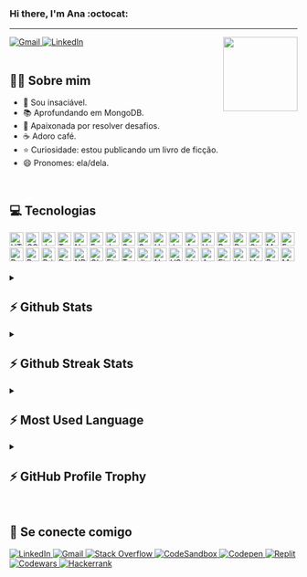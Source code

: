 ### Hi there, I'm Ana :octocat:

---

<a target="_blank" href="mailto:analuizateixeirafernandes184@gmail.com">
  <img alt="Gmail" src="https://img.shields.io/badge/Gmail-D14836?style=for-the-badge&logo=gmail&logoColor=white" />
</a>
<a target="_blank" href="https://www.linkedin.com/in/anatfernandes/">
  <img alt="LinkedIn" src="https://img.shields.io/badge/LinkedIn-0077B5?style=for-the-badge&logo=linkedin&logoColor=white" />
</a>

<img src="https://c.tenor.com/WyJAvCGngM0AAAAC/aw-cute.gif" height="130px" align="right"/>

<br/>
<br/>

## 👩🏽 Sobre mim
 - 🧠 Sou insaciável.
 - 📚 Aprofundando em MongoDB.
 - 🧩 Apaixonada por resolver desafios.
 - ☕ Adoro café.
 - ⭐ Curiosidade: estou publicando um livro de ficção.
 - 😄 Pronomes: ela/dela.

<br/>

## 💻 Tecnologias
<div>
  <img alt="HTML5" height="24px" src="https://img.shields.io/badge/HTML5-E34F26?style=for-the-badge&logo=html5&logoColor=white" />
  <img alt="CSS3" height="24px" src="https://img.shields.io/badge/CSS3-1572B6?style=for-the-badge&logo=css3&logoColor=white" />
  <img alt="JavaScript" height="24px" src="https://img.shields.io/badge/JavaScript-323330?style=for-the-badge&logo=javascript&logoColor=F7DF1E" />
  <img alt="TypeScript" height="24px" src="https://img.shields.io/badge/TypeScript-007ACC?style=for-the-badge&logo=typescript&logoColor=white" />
  <img alt="Node.js" height="24px" src="https://img.shields.io/badge/Node.js-339933?style=for-the-badge&logo=nodedotjs&logoColor=white" />
  <img alt="Express.js" height="24px" src="https://img.shields.io/badge/Express.js-000000?style=for-the-badge&logo=express&logoColor=white" />
  <img alt="Java" height="24px" src="https://img.shields.io/badge/Java-ED8B00?style=for-the-badge&logo=java&logoColor=white" />
  <img alt="Spring Boot" height="24px" src="https://img.shields.io/badge/Spring_Boot-F2F4F9?style=for-the-badge&logo=spring-boot" />
  <img alt="GraphQL" height="24px" src="https://img.shields.io/badge/GraphQL-E10098?style=for-the-badge&logo=graphql&logoColor=white" />
  <img alt="Handlebars" height="24px" src="https://img.shields.io/badge/Handlebars%20js-f0772b?style=for-the-badge&logo=handlebarsdotjs&logoColor=black" />
  <img alt="Jest" height="24px" src="https://img.shields.io/badge/Jest-C21325?style=for-the-badge&logo=jest&logoColor=white" />
  <img alt="Angular" height="24px" src="https://img.shields.io/badge/Angular-DD0031?style=for-the-badge&logo=angular&logoColor=white" />
  <img alt="Vue.js" height="24px" src="https://img.shields.io/badge/Vue.js-35495E?style=for-the-badge&logo=vuedotjs&logoColor=4FC08D" />
  <img alt="React" height="24px" src="https://img.shields.io/badge/React-20232A?style=for-the-badge&logo=react&logoColor=61DAFB" />
  <img alt="React Router" height="24px" src="https://img.shields.io/badge/React_Router-CA4245?style=for-the-badge&logo=react-router&logoColor=white" />
  <img alt="Styled-Components" height="24px" src="https://img.shields.io/badge/styled--components-DB7093?style=for-the-badge&logo=styled-components&logoColor=white" />
  <img alt="MongoDB" height="24px" src="https://img.shields.io/badge/MongoDB-4EA94B?style=for-the-badge&logo=mongodb&logoColor=white" />
  <img alt="Fauna" height="24px" src="https://img.shields.io/badge/Fauna-3D00A2?style=for-the-badge&logo=Fauna&logoColor=white" />
  <img alt="PostgreSQL" height="24px" src="https://img.shields.io/badge/PostgreSQL-316192?style=for-the-badge&logo=postgresql&logoColor=white" />
  <img alt="Redis" height="24px" src="https://img.shields.io/badge/redis-%23DD0031.svg?&style=for-the-badge&logo=redis&logoColor=white" />
  <img alt="Prisma ORM" height="24px" src="https://img.shields.io/badge/Prisma-3982CE?style=for-the-badge&logo=Prisma&logoColor=white" />
  <img alt="Docker" height="24px" src="https://img.shields.io/badge/Docker-2CA5E0?style=for-the-badge&logo=docker&logoColor=white" />
  <img alt="NPM" height="24px" src="https://img.shields.io/badge/npm-CB3837?style=for-the-badge&logo=npm&logoColor=white" />
  <img alt="GIT" height="24px" src="https://img.shields.io/badge/GIT-E44C30?style=for-the-badge&logo=git&logoColor=white" />
  <img alt="Figma" height="24px" src="https://img.shields.io/badge/Figma-F24E1E?style=for-the-badge&logo=figma&logoColor=white" />
  <img alt="Trello" height="24px" src="https://img.shields.io/badge/Trello-0052CC?style=for-the-badge&logo=trello&logoColor=white" />
  <img alt="Jira" height="24px" src="https://img.shields.io/badge/Jira-0052CC?style=for-the-badge&logo=Jira&logoColor=white" />
  <img alt="Notion" height="24px" src="https://img.shields.io/badge/Notion-000000?style=for-the-badge&logo=notion&logoColor=white" />
  <img alt="VSCode" height="24px" src="https://img.shields.io/badge/VSCode-0078D4?style=for-the-badge&logo=visual%20studio%20code&logoColor=white" />
  <img alt="Linux" height="24px" src="https://img.shields.io/badge/Linux-FCC624?style=for-the-badge&logo=linux&logoColor=black" />
  <img alt="AWS" height="24px" src="https://img.shields.io/badge/Amazon_AWS-FF9900?style=for-the-badge&logo=amazonaws&logoColor=white" />
  <img alt="Firebase" height="24px" src="https://img.shields.io/badge/firebase-ffca28?style=for-the-badge&logo=firebase&logoColor=black" />
  <img alt="Heroku" height="24px" src="https://img.shields.io/badge/Heroku-430098?style=for-the-badge&logo=heroku&logoColor=white" />
  <img alt="Vercel" height="24px" src="https://img.shields.io/badge/Vercel-000000?style=for-the-badge&logo=vercel&logoColor=white" />
  <img alt="Render" height="24px" src="https://img.shields.io/badge/Render-46E3B7?style=for-the-badge&logo=render&logoColor=white" />
  <img alt="Metabase" height="24px" src="https://img.shields.io/badge/Metabase-509EE3?style=for-the-badge&logo=metabase&logoColor=fff" />
</div>

<br/>

<details>
  <summary>
   <h2>⚡ Github Stats</h2>
  </summary>
  
  <img alt="GitHub Stats" src="https://altf-github-reame-stats-clone.vercel.app/api?username=anatfernandes&show_icons=true&hide_border=false&count_private=true&theme=tokyonight" />
</details>

<details>
  <summary>
   <h2>⚡ Github Streak Stats</h2>
  </summary>
  
  <img alt="Streak" src="https://github-readme-streak-stats.herokuapp.com/?user=anatfernandes&theme=tokyonight&exclude_days=Sun,Sat" />
</details>

<details>
  <summary>
   <h2>⚡ Most Used Language</h2>
  </summary>
  
  <img alt="Most Used Language" src="https://altf-github-reame-stats-clone.vercel.app/api/top-langs/?username=anatfernandes&theme=tokyonight&layout=compact" />
</details>

<details>
  <summary>
   <h2>⚡ GitHub Profile Trophy</h2>
  </summary>
  
  <img alt="Profile Trophy" src="https://altf-github-profile-trophy-clone.vercel.app/?username=anatfernandes&margin-w=15&margin-h=15&theme=nord&rank=-?&count_private=true" />
</details>

<br/>

## 🛜 Se conecte comigo
<div>
  <a target="_blank" href="https://www.linkedin.com/in/anatfernandes/">
    <img alt="LinkedIn" src="https://img.shields.io/badge/LinkedIn-0077B5?style=for-the-badge&logo=linkedin&logoColor=white" />
  </a>
  <a target="_blank" href="mailto:analuizateixeirafernandes184@gmail.com">
    <img alt="Gmail" src="https://img.shields.io/badge/Gmail-D14836?style=for-the-badge&logo=gmail&logoColor=white" />
  </a>
  <a target="_blank" href="https://stackoverflow.com/users/21293571/ana-fernandes">
    <img alt="Stack Overflow" src="https://img.shields.io/badge/Stack_Overflow-FE7A16?style=for-the-badge&logo=stack-overflow&logoColor=white" />
  </a>
  <a target="_blank" href="https://codesandbox.io/u/anatfernandes">
    <img alt="CodeSandbox" src="https://img.shields.io/badge/Codesandbox-000000?style=for-the-badge&logo=CodeSandbox&logoColor=white" />
  </a>
  <a target="_blank" href="https://codepen.io/anatfernandes">
    <img alt="Codepen" src="https://img.shields.io/badge/Codepen-000000?style=for-the-badge&logo=codepen&logoColor=white" />
  </a>
  <a target="_blank" href="https://replit.com/@anatfernandes?path=folder%2FUnnamed&tab=repls">
    <img alt="Replit" src="https://img.shields.io/badge/replit-667881?style=for-the-badge&logo=replit&logoColor=white" />
  </a>
  <a target="_blank" href="https://www.codewars.com/users/anatfernandes">
    <img alt="Codewars" src="https://img.shields.io/badge/Codewars-B1361E?style=for-the-badge&logo=Codewars&logoColor=white" />
  </a>
  <a target="_blank" href="https://www.hackerrank.com/anafernandes?hr_r=1">
    <img alt="Hackerrank" src="https://img.shields.io/badge/-Hackerrank-2EC866?style=for-the-badge&logo=HackerRank&logoColor=white" />
  </a>
</div>
